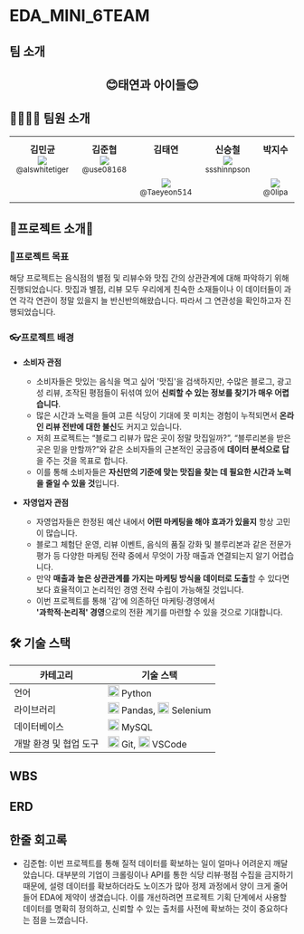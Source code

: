 # EDA_MINI_6TEAM

## 팀 소개
<div align="center">
<h2>😊태연과 아이들😊</h2>
</div>

## 👨‍👩‍👧‍👦 팀원 소개
<table align="center">
  <tr>
    <td align="center" valign="top" style="padding: 10px;">
      <strong>김민균</strong><br/>
      <img src="https://github.com/user-attachments/assets/e856e3cd-3ab1-40c1-b6f7-2af13b15efa2"/>
      <sub>@alswhitetiger</sub>
    </td>
    <td align="center" valign="top" style="padding: 10px;">
      <strong>김준협</strong><br/>
      <img src="https://github.com/user-attachments/assets/40832a72-422f-4f10-aad4-83d6a81f0ce2"/>
      <sub>@use08168</sub>
    </td>
    <td align="center" valign="top" style="padding: 10px;">
      <strong>김태연</strong><br/>
      <br/><br/>
      <img src="https://github.com/user-attachments/assets/9b2505fc-cd39-4e41-83db-a9dbcd9e17e9"/>
      <sub>@Taeyeon514</sub>
    </td>
    <td align="center" valign="top" style="padding: 10px;">
      <strong>신승철</strong><br/>
      <img src="https://github.com/user-attachments/assets/fe7e2983-e615-4d5b-b01b-d9bda28097bd"/>
      <sub>ssshinnpson</sub>
    </td>
    <td align="center" valign="top" style="padding: 10px;">
      <strong>박지수</strong><br/>
      <br/><br/>
      <img src="https://github.com/user-attachments/assets/fe23faf4-c3e6-4086-93ee-c22b6914a3bc"/>
      <sub>@0lipa</sub>
    </td>
  </tr>
</table>

## 🌸프로젝트 소개🌸

### 🧭프로젝트 목표
해당 프로젝트는 음식점의 별점 및 리뷰수와 맛집 간의 상관관계에 대해 파악하기 위해 진행되었습니다. 맛집과 별점, 리뷰 모두 우리에게 친숙한 소재들이나 이 데이터들이 과연 각각 연관이 정말 있을지 늘 반신반의해왔습니다. 따라서 그 연관성을 확인하고자 진행되었습니다.

### 👓프로젝트 배경
- **소비자 관점**
    - 소비자들은 맛있는 음식을 먹고 싶어 '맛집'을 검색하지만, 수많은 블로그, 광고성 리뷰, 조작된 평점들이 뒤섞여 있어
      **신뢰할 수 있는 정보를 찾기가 매우 어렵습니다**.
    - 많은 시간과 노력을 들여 고른 식당이 기대에 못 미치는 경험이 누적되면서 **온라인 리뷰 전반에 대한 불신**도 커지고 있습니다.
    - 저희 프로젝트는 “블로그 리뷰가 많은 곳이 정말 맛집일까?”, “블루리본을 받은 곳은 믿을 만할까?”와 같은 소비자들의 근본적인 궁금증에
      **데이터 분석으로 답**을 주는 것을 목표로 합니다.
    - 이를 통해 소비자들은 **자신만의 기준에 맞는 맛집을 찾는 데 필요한 시간과 노력을 줄일 수 있을 것**입니다.

- **자영업자 관점**
    - 자영업자들은 한정된 예산 내에서 **어떤 마케팅을 해야 효과가 있을지** 항상 고민이 많습니다.
    - 블로그 체험단 운영, 리뷰 이벤트, 음식의 품질 강화 및 블루리본과 같은 전문가 평가 등 다양한 마케팅 전략 중에서 무엇이 가장 매출과 연결되는지 알기 어렵습니다.
    - 만약 **매출과 높은 상관관계를 가지는 마케팅 방식을 데이터로 도출**할 수 있다면 보다 효율적이고 논리적인 경영 전략 수립이 가능해질 것입니다.
    - 이번 프로젝트를 통해 '감'에 의존하던 마케팅·경영에서  
      **'과학적·논리적' 경영**으로의 전환 계기를 마련할 수 있을 것으로 기대합니다.

## 🛠️ 기술 스택

| 카테고리                | 기술 스택                                                                                     |
|-----------------------|--------------------------------------------------------------------------------------------|
| 언어                  | <img src="https://i.namu.wiki/i/mxMv5lNX8m8lUwu7yTjN6eNZh8JVuI6a_chEyMRc4V9oECkhVIl7OiPiGIOllv14uDVNuwRPVco8abCPe5xOiQ.svg" width="20"/> Python |
| 라이브러리            | <img src="https://cdn.jsdelivr.net/gh/devicons/devicon/icons/pandas/pandas-original.svg" width="20"/> Pandas, <img src="https://cdn.jsdelivr.net/gh/devicons/devicon/icons/selenium/selenium-original.svg" width="20"/> Selenium |
| 데이터베이스           | <img src="https://cdn.jsdelivr.net/gh/devicons/devicon/icons/mysql/mysql-original.svg" width="20"/> MySQL           |
| 개발 환경 및 협업 도구 | <img src="https://cdn.jsdelivr.net/gh/devicons/devicon/icons/git/git-original.svg" width="20"/> Git, <img src="https://cdn.jsdelivr.net/gh/devicons/devicon/icons/vscode/vscode-original.svg" width="20"/> VSCode |

  
## WBS

## ERD

## 한줄 회고록
- 김준협: 이번 프로젝트를 통해 질적 데이터를 확보하는 일이 얼마나 어려운지 깨달았습니다. 대부분의 기업이 크롤링이나 API를 통한 식당 리뷰·평점 수집을 금지하기 때문에, 설령 데이터를 확보하더라도 노이즈가 많아 정제 과정에서 양이 크게 줄어들어 EDA에 제약이 생겼습니다. 이를 개선하려면 프로젝트 기획 단계에서 사용할 데이터를 명확히 정의하고, 신뢰할 수 있는 출처를 사전에 확보하는 것이 중요하다는 점을 느꼈습니다.


